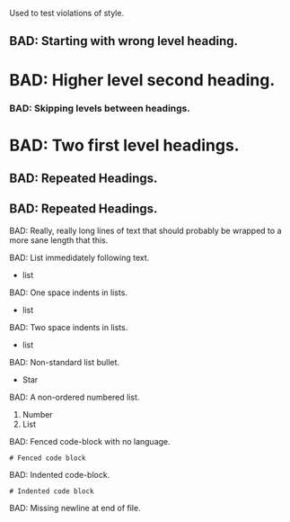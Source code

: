 Used to test violations of style.

## BAD: Starting with wrong level heading.

# BAD: Higher level second heading.

### BAD: Skipping levels between headings.

# BAD: Two first level headings.

## BAD: Repeated Headings.

## BAD: Repeated Headings.

BAD: Really, really long lines of text that should probably be wrapped to a more sane length that this.

BAD: List immedidately following text.
-   list

BAD: One space indents in lists.

- list

BAD: Two space indents in lists.

-  list

BAD: Non-standard list bullet.

*  Star

BAD: A non-ordered numbered list.

1.  Number
1.  List


BAD: Fenced code-block with no language.

```
# Fenced code block
```

BAD: Indented code-block.

    # Indented code block

BAD: Missing newline at end of file.
